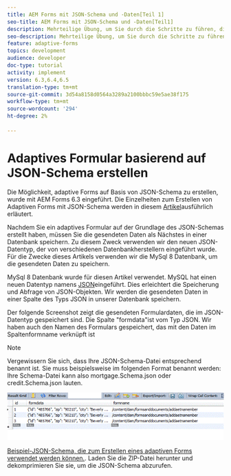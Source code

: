 ```yaml
---
title: AEM Forms mit JSON-Schema und -Daten[Teil 1]
seo-title: AEM Forms mit JSON-Schema und -Daten[Teil1]
description: Mehrteilige Übung, um Sie durch die Schritte zu führen, die beim Erstellen eines adaptiven Formulars mit JSON-Schema und beim Abfragen der gesendeten Daten erforderlich sind.
seo-description: Mehrteilige Übung, um Sie durch die Schritte zu führen, die beim Erstellen eines adaptiven Formulars mit JSON-Schema und beim Abfragen der gesendeten Daten erforderlich sind.
feature: adaptive-forms
topics: development
audience: developer
doc-type: tutorial
activity: implement
version: 6.3,6.4,6.5
translation-type: tm+mt
source-git-commit: 3d54a8158d0564a3289a2100bbbc59e5ae38f175
workflow-type: tm+mt
source-wordcount: '294'
ht-degree: 2%

---
```



# Adaptives Formular basierend auf JSON-Schema erstellen


Die Möglichkeit, adaptive Forms auf Basis von JSON-Schema zu erstellen, wurde mit AEM Forms 6.3 eingeführt. Die Einzelheiten zum Erstellen von Adaptiven Forms mit JSON-Schema werden in diesem [Artikel](https://helpx.adobe.com/de/experience-manager/6-3/forms/using/adaptive-form-json-schema-form-model.html)ausführlich erläutert.

Nachdem Sie ein adaptives Formular auf der Grundlage des JSON-Schemas erstellt haben, müssen Sie die gesendeten Daten als Nächstes in einer Datenbank speichern. Zu diesem Zweck verwenden wir den neuen JSON-Datentyp, der von verschiedenen Datenbankherstellern eingeführt wurde. Für die Zwecke dieses Artikels verwenden wir die MySql 8 Datenbank, um die gesendeten Daten zu speichern.

MySql 8 Datenbank wurde für diesen Artikel verwendet. MySQL hat einen neuen Datentyp namens [JSON](https://dev.mysql.com/doc/refman/8.0/en/json.html)eingeführt. Dies erleichtert die Speicherung und Abfrage von JSON-Objekten. Wir werden die gesendeten Daten in einer Spalte des Typs JSON in unserer Datenbank speichern.

Der folgende Screenshot zeigt die gesendeten Formulardaten, die im JSON-Datentyp gespeichert sind. Die Spalte &quot;formdata&quot;ist vom Typ JSON. Wir haben auch den Namen des Formulars gespeichert, das mit den Daten im Spaltenformname verknüpft ist

>[!NOTE]
>
>Vergewissern Sie sich, dass Ihre JSON-Schema-Datei entsprechend benannt ist. Sie muss beispielsweise im folgenden Format benannt werden: Ihre Schema-Datei kann also mortgage.Schema.json oder credit.Schema.json lauten.


![datastored](assets/datastored.gif)


[Beispiel-JSON-Schema, die zum Erstellen eines adaptiven Forms verwendet werden können.](assets/samplejsonschemas.zip). Laden Sie die ZIP-Datei herunter und dekomprimieren Sie sie, um die JSON-Schema abzurufen.

